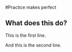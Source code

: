 #Practice makes perfect


## What does this do?

This is the first line.

And this is the second line.
